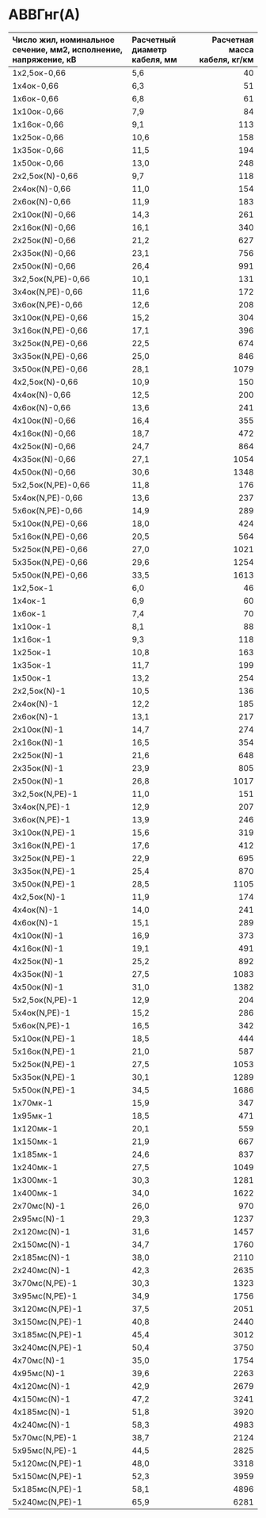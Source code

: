 #  АВВГнг(А)

| Число жил, номинальное сечение, мм2, исполнение, напряжение, кВ   | Расчетный диаметр кабеля, мм   |   Расчетная масса кабеля, кг/км |
|:------------------------------------------------------------------|:-------------------------------|--------------------------------:|
| 1х2,5ок-0,66                                                      | 5,6                            |                              40 |
| 1х4ок-0,66                                                        | 6,3                            |                              51 |
| 1х6ок-0,66                                                        | 6,8                            |                              61 |
| 1х10ок-0,66                                                       | 7,9                            |                              84 |
| 1х16ок-0,66                                                       | 9,1                            |                             113 |
| 1х25ок-0,66                                                       | 10,6                           |                             158 |
| 1х35ок-0,66                                                       | 11,5                           |                             194 |
| 1х50ок-0,66                                                       | 13,0                           |                             248 |
| 2х2,5ок(N)-0,66                                                   | 9,7                            |                             118 |
| 2х4ок(N)-0,66                                                     | 11,0                           |                             154 |
| 2х6ок(N)-0,66                                                     | 11,9                           |                             183 |
| 2х10ок(N)-0,66                                                    | 14,3                           |                             261 |
| 2х16ок(N)-0,66                                                    | 16,1                           |                             340 |
| 2х25ок(N)-0,66                                                    | 21,2                           |                             627 |
| 2х35ок(N)-0,66                                                    | 23,1                           |                             756 |
| 2х50ок(N)-0,66                                                    | 26,4                           |                             991 |
| 3х2,5ок(N,PE)-0,66                                                | 10,1                           |                             131 |
| 3х4ок(N,PE)-0,66                                                  | 11,6                           |                             172 |
| 3х6ок(N,PE)-0,66                                                  | 12,6                           |                             208 |
| 3х10ок(N,PE)-0,66                                                 | 15,2                           |                             304 |
| 3х16ок(N,PE)-0,66                                                 | 17,1                           |                             396 |
| 3х25ок(N,PE)-0,66                                                 | 22,5                           |                             674 |
| 3х35ок(N,PE)-0,66                                                 | 25,0                           |                             846 |
| 3х50ок(N,PE)-0,66                                                 | 28,1                           |                            1079 |
| 4х2,5ок(N)-0,66                                                   | 10,9                           |                             150 |
| 4х4ок(N)-0,66                                                     | 12,5                           |                             200 |
| 4х6ок(N)-0,66                                                     | 13,6                           |                             241 |
| 4х10ок(N)-0,66                                                    | 16,4                           |                             355 |
| 4х16ок(N)-0,66                                                    | 18,7                           |                             472 |
| 4х25ок(N)-0,66                                                    | 24,7                           |                             864 |
| 4х35ок(N)-0,66                                                    | 27,1                           |                            1054 |
| 4х50ок(N)-0,66                                                    | 30,6                           |                            1348 |
| 5х2,5ок(N,PE)-0,66                                                | 11,8                           |                             176 |
| 5х4ок(N,PE)-0,66                                                  | 13,6                           |                             237 |
| 5х6ок(N,PE)-0,66                                                  | 14,9                           |                             289 |
| 5х10ок(N,PE)-0,66                                                 | 18,0                           |                             424 |
| 5х16ок(N,PE)-0,66                                                 | 20,5                           |                             564 |
| 5х25ок(N,PE)-0,66                                                 | 27,0                           |                            1021 |
| 5х35ок(N,PE)-0,66                                                 | 29,6                           |                            1254 |
| 5х50ок(N,PE)-0,66                                                 | 33,5                           |                            1613 |
| 1х2,5ок-1                                                         | 6,0                            |                              46 |
| 1х4ок-1                                                           | 6,9                            |                              60 |
| 1х6ок-1                                                           | 7,4                            |                              70 |
| 1х10ок-1                                                          | 8,1                            |                              88 |
| 1х16ок-1                                                          | 9,3                            |                             118 |
| 1х25ок-1                                                          | 10,8                           |                             163 |
| 1х35ок-1                                                          | 11,7                           |                             199 |
| 1х50ок-1                                                          | 13,2                           |                             254 |
| 2х2,5ок(N)-1                                                      | 10,5                           |                             136 |
| 2х4ок(N)-1                                                        | 12,2                           |                             185 |
| 2х6ок(N)-1                                                        | 13,1                           |                             217 |
| 2х10ок(N)-1                                                       | 14,7                           |                             274 |
| 2х16ок(N)-1                                                       | 16,5                           |                             354 |
| 2х25ок(N)-1                                                       | 21,6                           |                             648 |
| 2х35ок(N)-1                                                       | 23,9                           |                             805 |
| 2х50ок(N)-1                                                       | 26,8                           |                            1017 |
| 3х2,5ок(N,PE)-1                                                   | 11,0                           |                             151 |
| 3х4ок(N,PE)-1                                                     | 12,9                           |                             207 |
| 3х6ок(N,PE)-1                                                     | 13,9                           |                             246 |
| 3х10ок(N,PE)-1                                                    | 15,6                           |                             319 |
| 3х16ок(N,PE)-1                                                    | 17,6                           |                             412 |
| 3х25ок(N,PE)-1                                                    | 22,9                           |                             695 |
| 3х35ок(N,PE)-1                                                    | 25,4                           |                             870 |
| 3х50ок(N,PE)-1                                                    | 28,5                           |                            1105 |
| 4х2,5ок(N)-1                                                      | 11,9                           |                             174 |
| 4х4ок(N)-1                                                        | 14,0                           |                             241 |
| 4х6ок(N)-1                                                        | 15,1                           |                             289 |
| 4х10ок(N)-1                                                       | 16,9                           |                             373 |
| 4х16ок(N)-1                                                       | 19,1                           |                             491 |
| 4х25ок(N)-1                                                       | 25,2                           |                             892 |
| 4х35ок(N)-1                                                       | 27,5                           |                            1083 |
| 4х50ок(N)-1                                                       | 31,0                           |                            1382 |
| 5х2,5ок(N,PE)-1                                                   | 12,9                           |                             204 |
| 5х4ок(N,PE)-1                                                     | 15,2                           |                             286 |
| 5х6ок(N,PE)-1                                                     | 16,5                           |                             342 |
| 5х10ок(N,PE)-1                                                    | 18,5                           |                             444 |
| 5х16ок(N,PE)-1                                                    | 21,0                           |                             587 |
| 5х25ок(N,PE)-1                                                    | 27,5                           |                            1053 |
| 5х35ок(N,PE)-1                                                    | 30,1                           |                            1289 |
| 5х50ок(N,PE)-1                                                    | 34,5                           |                            1686 |
| 1х70мк-1                                                          | 15,9                           |                             347 |
| 1х95мк-1                                                          | 18,5                           |                             471 |
| 1х120мк-1                                                         | 20,1                           |                             559 |
| 1х150мк-1                                                         | 21,9                           |                             667 |
| 1х185мк-1                                                         | 24,6                           |                             837 |
| 1х240мк-1                                                         | 27,5                           |                            1049 |
| 1х300мк-1                                                         | 30,3                           |                            1281 |
| 1х400мк-1                                                         | 34,0                           |                            1622 |
| 2х70мс(N)-1                                                       | 26,0                           |                             970 |
| 2х95мс(N)-1                                                       | 29,3                           |                            1237 |
| 2х120мс(N)-1                                                      | 31,6                           |                            1457 |
| 2х150мс(N)-1                                                      | 34,7                           |                            1760 |
| 2х185мс(N)-1                                                      | 38,0                           |                            2110 |
| 2х240мс(N)-1                                                      | 42,3                           |                            2635 |
| 3х70мс(N,PE)-1                                                    | 30,3                           |                            1323 |
| 3х95мс(N,PE)-1                                                    | 34,9                           |                            1756 |
| 3х120мс(N,PE)-1                                                   | 37,5                           |                            2051 |
| 3х150мс(N,PE)-1                                                   | 40,8                           |                            2440 |
| 3х185мс(N,PE)-1                                                   | 45,4                           |                            3012 |
| 3х240мс(N,PE)-1                                                   | 50,4                           |                            3750 |
| 4х70мс(N)-1                                                       | 35,0                           |                            1754 |
| 4х95мс(N)-1                                                       | 39,6                           |                            2263 |
| 4х120мс(N)-1                                                      | 42,9                           |                            2679 |
| 4х150мс(N)-1                                                      | 47,2                           |                            3241 |
| 4х185мс(N)-1                                                      | 51,8                           |                            3920 |
| 4х240мс(N)-1                                                      | 58,3                           |                            4983 |
| 5х70мс(N,PE)-1                                                    | 38,7                           |                            2124 |
| 5х95мс(N,PE)-1                                                    | 44,5                           |                            2825 |
| 5х120мс(N,PE)-1                                                   | 48,0                           |                            3318 |
| 5х150мс(N,PE)-1                                                   | 52,3                           |                            3959 |
| 5х185мс(N,PE)-1                                                   | 58,1                           |                            4896 |
| 5х240мс(N,PE)-1                                                   | 65,9                           |                            6281 |